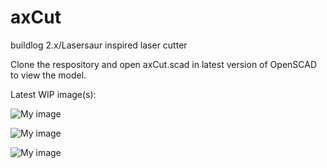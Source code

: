 axCut
=====

buildlog 2.x/Lasersaur inspired laser cutter


Clone the respository and open axCut.scad in latest version of OpenSCAD to view the model.

Latest WIP image(s):

![My image](https://raw.github.com/axford/axCut/images/axCut_wip6.png)

![My image](https://raw.github.com/axford/axCut/images/axCut_wip5b.png)

![My image](https://raw.github.com/axford/axCut/images/axCut_wip4a.png)
